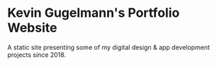 # Kevin Gugelmann's Portfolio Website
A static site presenting some of my digital design & app development projects since 2018.
